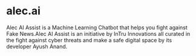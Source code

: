 # alec.ai
Alec AI Assist is a Machine Learning Chatbot that helps you fight against Fake News.Alec AI Assist is an initiative by InTru Innovations all curated in the fight against cyber threats and make a safe digital space by its developer Ayush Anand. 
